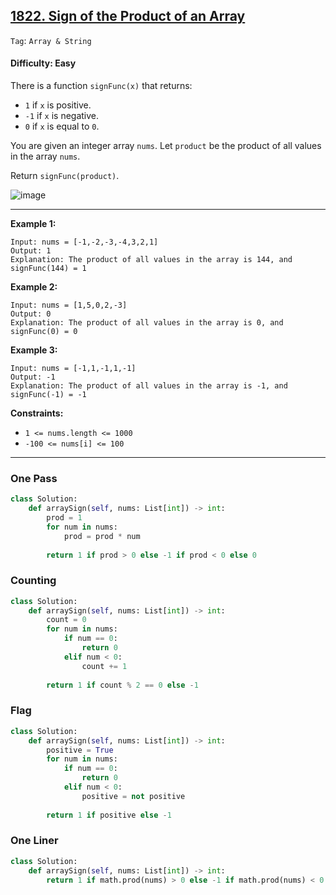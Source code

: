 ## [1822. Sign of the Product of an Array](https://leetcode.com/problems/sign-of-the-product-of-an-array)

```Tag```: ```Array & String```

#### Difficulty: Easy

There is a function ```signFunc(x)``` that returns:

- ```1``` if ```x``` is positive.
- ```-1``` if ```x``` is negative.
- ```0``` if ```x``` is equal to ```0```.

You are given an integer array ```nums```. Let ```product``` be the product of all values in the array ```nums```.

Return ```signFunc(product)```.

![image](https://user-images.githubusercontent.com/35042430/235568267-c78973e2-b168-435e-b71b-5754effcda45.png)

---

__Example 1:__
```
Input: nums = [-1,-2,-3,-4,3,2,1]
Output: 1
Explanation: The product of all values in the array is 144, and signFunc(144) = 1
```

__Example 2:__
```
Input: nums = [1,5,0,2,-3]
Output: 0
Explanation: The product of all values in the array is 0, and signFunc(0) = 0
```

__Example 3:__
```
Input: nums = [-1,1,-1,1,-1]
Output: -1
Explanation: The product of all values in the array is -1, and signFunc(-1) = -1
```

__Constraints:__

- ```1 <= nums.length <= 1000```
- ```-100 <= nums[i] <= 100```

---

### One Pass

```Python
class Solution:
    def arraySign(self, nums: List[int]) -> int:
        prod = 1
        for num in nums:
            prod = prod * num
        
        return 1 if prod > 0 else -1 if prod < 0 else 0 
```

### Counting

```Python
class Solution:
    def arraySign(self, nums: List[int]) -> int:
        count = 0
        for num in nums:
            if num == 0:
                return 0
            elif num < 0:
                count += 1
        
        return 1 if count % 2 == 0 else -1
```

### Flag

```Python
class Solution:
    def arraySign(self, nums: List[int]) -> int:
        positive = True
        for num in nums:
            if num == 0:
                return 0
            elif num < 0:
                positive = not positive
        
        return 1 if positive else -1
```

### One Liner

```Python
class Solution:
    def arraySign(self, nums: List[int]) -> int:
        return 1 if math.prod(nums) > 0 else -1 if math.prod(nums) < 0 else 0 
```

